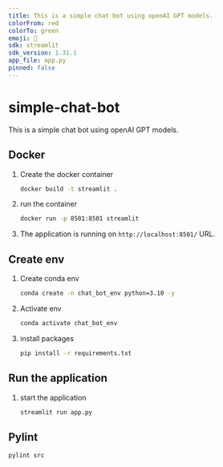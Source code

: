 ```yaml
---
title: This is a simple chat bot using openAI GPT models.
colorFrom: red
colorTo: green
emoji: 👾
sdk: streamlit
sdk_version: 1.31.1
app_file: app.py
pinned: false
---
```


# simple-chat-bot
This is a simple chat bot using openAI GPT models.

## Docker 
1. Create the docker container
    ```bash
    docker build -t streamlit .
    ```

2. run the container
    ```bash
    docker run -p 8501:8501 streamlit
    ```
3. The application is running on `http://localhost:8501/` URL.

## Create env

1. Create conda env
    ```bash
    conda create -n chat_bot_env python=3.10 -y
    ```

2. Activate env
    ```bash
    conda activate chat_bot_env
    ```

3. install packages
    ```bash
    pip install -r requirements.txt
    ```

## Run the application
1. start the application
    ```bash
    streamlit run app.py
    ```

## Pylint
```bash
pylint src
```







